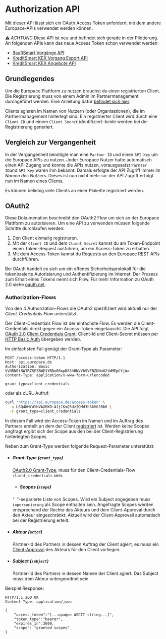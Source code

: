 # Authorization API
Mit dieser API lässt sich ein OAuth Access Token anfordern, mit dem andere Europace-APIs verwendet werden können.

⚠️ *ACHTUNG* Diese API ist neu und befindet sich gerade in der Pilotierung. An folgenden APIs kann das neue Access Token schon verwendet werden:
* [BaufiSmart Vorgänge API](https://github.com/europace/baufismart-vorgaenge-api)
* [KreditSmart KEX Vorgang Export API](https://github.com/europace/kex-vorgang-export-api)
* [KreditSmart KEX Angebote API](https://github.com/europace/kex-angebote-api)


## Grundlegendes
Um die Europace Plattform zu nutzen brauchst du einen registrierten Client. Die Registrierung muss von einem Admin im Partnermanagement durchgeführt werden. Eine Anleitung dafür [befindet sich hier](https://europace2.zendesk.com/hc/de/articles/360012514780).

Clients agieren im Namen von Nutzern (oder Organisationen), die im Partnermanagement hinterlegt sind. Ein registrierter Client wird durch eine `Client ID` und einem `Client Secret` identifiziert: beide werden bei der Registrierung generiert.

## Vergleich zur Vergangenheit
In der Vergangenheit benötigte man eine `Partner ID` und einen `API Key` um die Europace APIs zu nutzen. Jeder Europace Nutzer hatte automatisch einen API Zugang und konnte die APIs nutzen, vorausgesetzt `Parnter ID`und `API Key` waren ihm bekannt. Damals erfolgte der API Zugriff immer *im Namen des Nutzers*. Dieses ist nun nicht mehr so: der API Zugriff erfolgt nun im Namen eines Clients. 

Es können beliebig viele Clients an einer Plakette registriert werden.


## OAuth2
Diese Dokumenation beschreibt den OAuth2 Flow um sich an der Europace Plattform zu autorisieren. Um eine API zu verwenden müssen folgende Schritte durchlaufen werden:
1. Den Client einmalig registrieren.
2. Mit der `Client ID` und dem `Client Secret` kannst du am Token-Endpoint einen Token-Request ausführen, um ein Access-Token zu erhalten.
3. Mit dem Access-Token kannst du Requests an den Europace REST APIs durchführen.


Bei OAuth handelt es sich um ein offenes Sicherheitsprotokoll für die tokenbasierte Autorisierung und Authentifizierung im Internet. Der Prozess zum Erhalt eines Tokens nennt sich Flow. Für mehr Information zu OAuth 2.0 siehe [oauth.net](https://oauth.net).


### Authorization-Flows
Von den 4 Authorization-Flows die OAuth2 spezifiziert wird aktuell nur der *Client-Credentials Flow* unterstützt.

Der Client-Credentials Flow ist der einfachste Flow. Es werden die Client-Credentials direkt gegen ein
Access-Token eingetauscht. Die API folgt [OAuth 2.0 Client Credentials Grant][RFC6749#4.4]. Client-Id und Client-Secret müssen per [HTTP Basic Auth]
übergeben werden.


Im einfachsten Fall genügt der Grant-Type als Parameter:

```http
POST /access-token HTTP/1.1
Host: api.europace.de
Authorization: Basic VVNRNEtNWTRZSFZBWE1YRDo0SmpDS3hRNVV6SVFNZDNoU2tWMEpCYjA=
Content-Type: application/x-www-form-urlencoded

grant_type=client_credentials
```

oder als cURL-Aufruf:

```bash
curl "https://api.europace.de/access-token" \
  -u USQ4KMY4YHVAXMXD:4JjCKxQ5UzIQMd3hSkV0JBb0 \
  -F grant_type=client_credentials
```

In diesem Fall wird ein Access-Token im Namen und im Auftrag des Partners erstellt an dem der Client
[registriert](Client-Registrierung.md#client-registrierung) ist. Werden keine Scopes angfragt ergibt sich der
Scope aus den bei der Client-Registrierung hinterlegten Scopes.

Neben zum Grant-Type werden folgende Request-Parameter unterstützt:

- ##### Grant-Type (`grant_type`)
  [OAuth2.0 Grant-Type][RFC6749#4], muss für den Client-Credentials-Flow `client_credentials` sein.

  - ##### Scopes (`scope`)
  "` `"-separierte Liste von Scopes. Wird ein Subject angegeben muss `impersonierung` als Scope enthalten sein.
  Angefragte Scopes werden entsprechend der Rechte des Akteurs und dem
  Client-Approval durch den Akteur eingeschränkt. Aktuell wird der Client-Approvall automatisch bei der Registrierung erteilt.
- ##### Akteur (`actor`)
  Partner-Id des Partners in dessen Auftrag der Client agiert, es muss ein
  [Client-Approval](Client-Approval.md#client-approval) des Akteurs für den Client vorliegen.
- ##### Subject (`subject`)
  Partner-Id des Partners in dessen Namen der Client agiert. Das Subject muss dem Akteur untergeordnet sein.

Beispiel Response:

```http
HTTP/1.1 200 OK
Content-Type: application/json

{
    "access_token":"[...opaque ASCII string...]",
    "token_type":"bearer",
    "expires_in":3600,
    "scope": "granted scopes"
}
```


[JWT]: https://tools.ietf.org/html/rfc7519
[ASCII]: http://www.ecma-international.org/publications/files/ECMA-ST/Ecma-006.pdf
[UTF-8]: https://tools.ietf.org/html/rfc3629
[URI]: https://tools.ietf.org/html/rfc3986
[Unix-Timestamp]: https://pubs.opengroup.org/onlinepubs/9699919799/basedefs/V1_chap04.html#tag_04_16
[RFC6749#4]: https://tools.ietf.org/html/rfc6749#section-4
[RFC6749#4.4]: https://tools.ietf.org/html/rfc6749#section-4.4
[HTTP Basic Auth]: https://tools.ietf.org/html/rfc7617#section-2
